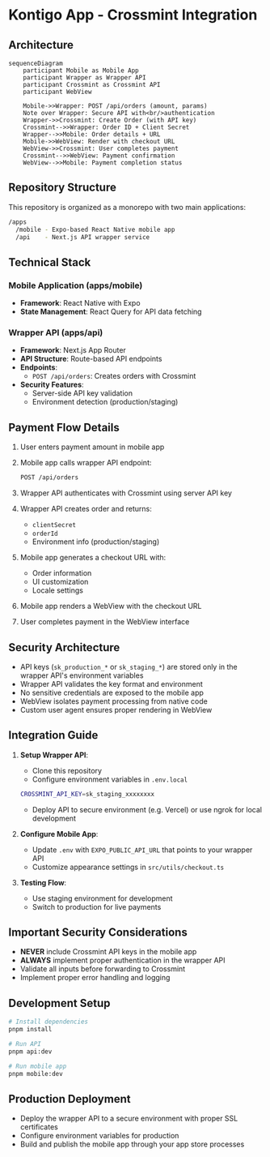 # Kontigo App - Crossmint Integration

## Architecture

```mermaid
sequenceDiagram
    participant Mobile as Mobile App
    participant Wrapper as Wrapper API
    participant Crossmint as Crossmint API
    participant WebView

    Mobile->>Wrapper: POST /api/orders (amount, params)
    Note over Wrapper: Secure API with<br/>authentication
    Wrapper->>Crossmint: Create Order (with API key)
    Crossmint-->>Wrapper: Order ID + Client Secret
    Wrapper-->>Mobile: Order details + URL
    Mobile->>WebView: Render with checkout URL
    WebView->>Crossmint: User completes payment
    Crossmint-->>WebView: Payment confirmation
    WebView-->>Mobile: Payment completion status
```

## Repository Structure

This repository is organized as a monorepo with two main applications:

```bash
/apps
  /mobile - Expo-based React Native mobile app
  /api    - Next.js API wrapper service
```

## Technical Stack

### Mobile Application (apps/mobile)

- **Framework**: React Native with Expo
- **State Management**: React Query for API data fetching

### Wrapper API (apps/api)

- **Framework**: Next.js App Router
- **API Structure**: Route-based API endpoints
- **Endpoints**:
  - `POST /api/orders`: Creates orders with Crossmint
- **Security Features**:
  - Server-side API key validation
  - Environment detection (production/staging)

## Payment Flow Details

1. User enters payment amount in mobile app
2. Mobile app calls wrapper API endpoint:

   ```bash
   POST /api/orders
   ```

3. Wrapper API authenticates with Crossmint using server API key
4. Wrapper API creates order and returns:
   - `clientSecret`
   - `orderId`
   - Environment info (production/staging)
5. Mobile app generates a checkout URL with:
   - Order information
   - UI customization
   - Locale settings
6. Mobile app renders a WebView with the checkout URL
7. User completes payment in the WebView interface

## Security Architecture

- API keys (`sk_production_*` or `sk_staging_*`) are stored only in the wrapper API's environment variables
- Wrapper API validates the key format and environment
- No sensitive credentials are exposed to the mobile app
- WebView isolates payment processing from native code
- Custom user agent ensures proper rendering in WebView

## Integration Guide

1. **Setup Wrapper API**:
   - Clone this repository
   - Configure environment variables in `.env.local`

   ```bash
   CROSSMINT_API_KEY=sk_staging_xxxxxxxx
   ```

   - Deploy API to secure environment (e.g. Vercel) or use ngrok for local development

2. **Configure Mobile App**:
   - Update `.env` with `EXPO_PUBLIC_API_URL` that points to your wrapper API
   - Customize appearance settings in `src/utils/checkout.ts`

3. **Testing Flow**:
   - Use staging environment for development
   - Switch to production for live payments

## Important Security Considerations

- **NEVER** include Crossmint API keys in the mobile app
- **ALWAYS** implement proper authentication in the wrapper API
- Validate all inputs before forwarding to Crossmint
- Implement proper error handling and logging

## Development Setup

```bash
# Install dependencies
pnpm install

# Run API
pnpm api:dev

# Run mobile app
pnpm mobile:dev
```

## Production Deployment

- Deploy the wrapper API to a secure environment with proper SSL certificates
- Configure environment variables for production
- Build and publish the mobile app through your app store processes
